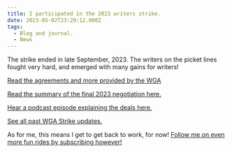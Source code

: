 ```yaml
---
title: I participated in the 2023 writers strike.
date: 2023-05-02T23:29:12.000Z
tags:
  - Blog and journal.
  - News
---
```


The strike ended in late September, 2023. The writers on the picket lines fought very hard, and emerged with many gains for writers!

[Read the agreements and more provided by the WGA](https://www.wgacontract2023.org/the-campaign/tentative-agreement)

[Read the summary of the final 2023 negotiation here.](https://www.wgacontract2023.org/the-campaign/summary-of-the-2023-wga-mba)

[Hear a podcast episode explaining the deals here.](https://theankler.com/p/adam-conover-wga-podcast)

[See all past WGA Strike updates.](https://www.wgacontract2023.org/updates)

As for me, this means I get to get back to work, for now! [Follow me on even more fun rides by subscribing however!](/follow)
